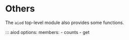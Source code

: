 # Others 
The `aiod` top-level module also provides some functions.

::: aiod
    options:
        members:
            - counts
            - get